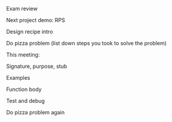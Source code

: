 

Exam review


Next project demo: RPS

Design recipe intro



Do pizza problem (list down steps you took to solve the problem)



This meeting:

Signature, purpose, stub

Examples

Function body

Test and debug


Do pizza problem again